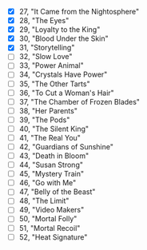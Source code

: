 - [x] 27, "It Came from the Nightosphere"
- [x] 28, "The Eyes"
- [x] 29, "Loyalty to the King"
- [x] 30, "Blood Under the Skin"
- [x] 31, "Storytelling"
- [ ] 32, "Slow Love"
- [ ] 33, "Power Animal"
- [ ] 34, "Crystals Have Power"
- [ ] 35, "The Other Tarts"
- [ ] 36, "To Cut a Woman's Hair"
- [ ] 37, "The Chamber of Frozen Blades"
- [ ] 38, "Her Parents"
- [ ] 39, "The Pods"
- [ ] 40, "The Silent King"
- [ ] 41, "The Real You"
- [ ] 42, "Guardians of Sunshine"
- [ ] 43, "Death in Bloom"
- [ ] 44, "Susan Strong"
- [ ] 45, "Mystery Train"
- [ ] 46, "Go with Me"
- [ ] 47, "Belly of the Beast"
- [ ] 48, "The Limit"
- [ ] 49, "Video Makers"
- [ ] 50, "Mortal Folly"
- [ ] 51, "Mortal Recoil"
- [ ] 52, "Heat Signature"
